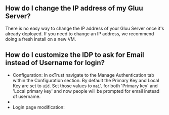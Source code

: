 ## How do I change the IP address of my Gluu Server?

There is no easy way to change the IP address of your Gluu Server once it's already deployed. If you need to change an IP address, we recommend doing a fresh install on a new VM.

## How do I customize the IDP to ask for Email instead of Username for login? 

  - Configuration: In oxTrust navigate to the Manage Authentication tab within the Configuration section. By default the Primary Key and Local Key are set to `uid`. Set those values to `mail` for both 'Primary key' and 'Local primary key' and now people will be prompted for email instead of username.  
  - 
  - Login page modification: 
